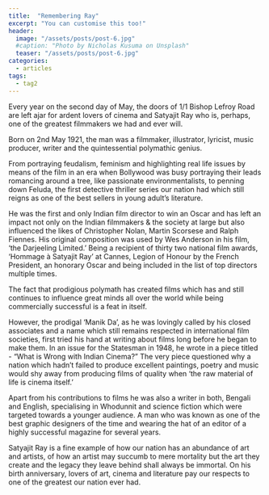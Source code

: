 ```yaml
---
title:  "Remembering Ray"
excerpt: "You can customise this too!"
header:
  image: "/assets/posts/post-6.jpg"
  #caption: "Photo by Nicholas Kusuma on Unsplash"
  teaser: "/assets/posts/post-6.jpg"
categories: 
  - articles
tags:
  - tag2
---
```


Every year on the second day of May, the doors of 1/1 Bishop Lefroy Road are left ajar for ardent lovers of cinema and Satyajit Ray who is, perhaps, one of the greatest filmmakers we had and ever will. 

Born on 2nd May 1921, the man was a filmmaker, illustrator, lyricist, music producer, writer and the quintessential polymathic genius. 

From portraying feudalism, feminism and highlighting real life issues by means of the film in an era when Bollywood was busy portraying their leads romancing around a tree, like passionate environmentalists, to penning down Feluda, the first detective thriller series our nation had which still reigns as one of the best sellers in young adult’s literature. 

He was the first and only Indian film director to win an Oscar and has left an impact not only on the Indian filmmakers & the society at large but also influenced the likes of Christopher Nolan, Martin Scorsese and Ralph Fiennes. His original composition was used by Wes Anderson in his film, ‘the Darjeeling Limited.’ Being a recipient of thirty two national film awards, ‘Hommage à Satyajit Ray’ at Cannes, Legion of Honour by the French President, an honorary Oscar and being included in the list of top directors multiple times. 

The fact that prodigious polymath has created films which has and still continues to influence great minds all over the world while being commercially successful is a feat in itself. 

However, the prodigal ‘Manik Da’, as he was lovingly called by his closed associates and a name which still remains respected in international film societies, first tried his hand at writing about films long before he began to make them. In an issue for the Statesman in 1948, he wrote in a piece titled - “What is Wrong with Indian Cinema?” The very piece questioned why a nation which hadn’t failed to produce excellent paintings, poetry and music would shy away from producing films of quality when ‘the raw material of life is cinema itself.’

Apart from his contributions to films he was also a writer in both, Bengali and English, specialising in Whodunnit and science fiction which were targeted towards a younger audience. A man who was known as one of the best graphic designers of the time and wearing the hat of an editor of a highly successful magazine for several years. 

Satyajit Ray is a fine example of how our nation has an abundance of art and artists, of how an artist may succumb to mere mortality but the art they create and the legacy they leave behind shall always be immortal. On his birth anniversary, lovers of art, cinema and literature pay our respects to one of the greatest our nation ever had.
